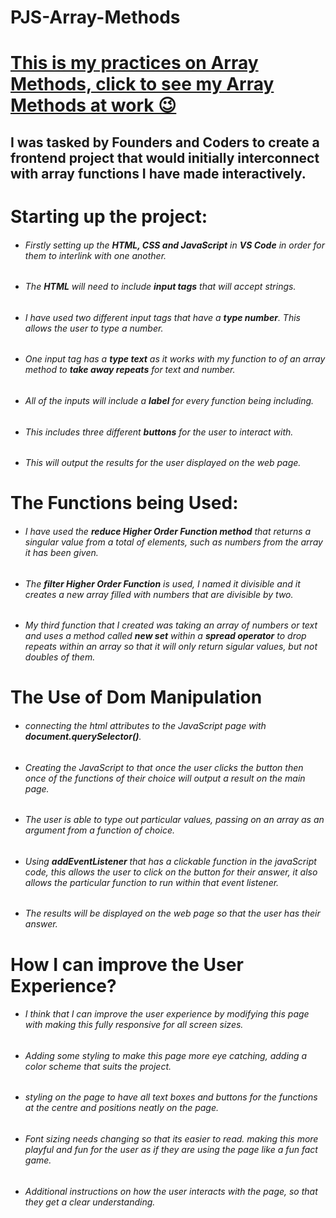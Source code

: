 # **PJS-Array-Methods**

# [This is my practices on Array Methods, click to see my Array Methods at work 😉](https://pjsalter.github.io/PJS-Array-Methods/)

## I was tasked by Founders and Coders to create a frontend project that would initially interconnect with array functions I have made interactively.

# **Starting up the project:**

- ###### *Firstly setting up the **HTML, CSS and JavaScript** in **VS Code** in order for them to interlink with one another.*
- ###### *The **HTML** will need to include **input tags** that will accept strings.*
- ###### *I have used two different input tags that have a **type number**. This allows the user to type a number.*
- ###### *One input tag has a **type text** as it works with my function to of an array method to **take away repeats** for text and number.*
- ###### *All of the inputs will include a **label** for every function being including.*
- ###### *This includes three different **buttons** for the user to interact with.*
- ###### *This will output the results for the user displayed on the web page.*

# **The Functions being Used:**

- ###### *I have used the **reduce Higher Order Function method** that returns a singular value from a total of elements, such as numbers from the array it has been given.*
- ###### *The **filter Higher Order Function** is used, I named it divisible and it creates a new array filled with numbers that are divisible by two.*
- ###### *My third function that I created was taking an array of numbers or text and uses a method called **new set** within a **spread operator** to drop repeats within an array so that it will only return sigular values, but not doubles of them.*

# **The Use of Dom Manipulation**

- ###### *connecting the html attributes to the JavaScript page with **document.querySelector()**.*
- ###### *Creating the JavaScript to that once the user clicks the button then once of the functions of their choice will output a result on the main page.*
- ###### *The user is able to type out particular values, passing on an array as an argument from a function of choice.*
- ###### *Using **addEventListener** that has a clickable function in the javaScript code, this allows the user to click on the button for their answer, it also allows the particular function to run within that event listener.*
- ###### *The results will be displayed on the web page so that the user has their answer.*

# **How I can improve the User Experience?**

- ###### *I think that I can improve the user experience by modifying this page with making this fully responsive for all screen sizes.*
- ###### *Adding some styling to make this page more eye catching, adding a color scheme that suits the project.*
- ###### *styling on the page to have all text boxes and buttons for the functions at the centre and positions neatly on the page.*
- ###### *Font sizing needs changing so that its easier to read. making this more playful and fun for the user as if they are using the page like a fun fact game.*
- ###### *Additional instructions on how the user interacts with the page, so that they get a clear understanding.*
